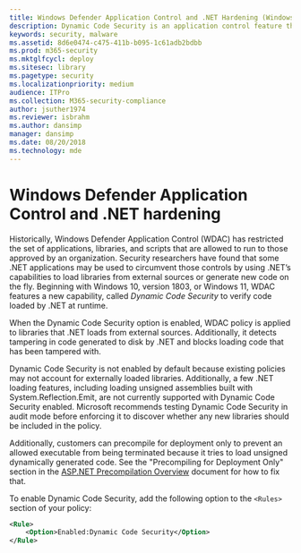 ```yaml
---
title: Windows Defender Application Control and .NET Hardening (Windows)
description: Dynamic Code Security is an application control feature that can verify code loaded by .NET at runtime.
keywords: security, malware
ms.assetid: 8d6e0474-c475-411b-b095-1c61adb2bdbb
ms.prod: m365-security
ms.mktglfcycl: deploy
ms.sitesec: library
ms.pagetype: security
ms.localizationpriority: medium
audience: ITPro
ms.collection: M365-security-compliance
author: jsuther1974
ms.reviewer: isbrahm
ms.author: dansimp
manager: dansimp
ms.date: 08/20/2018
ms.technology: mde
---
```


# Windows Defender Application Control and .NET hardening 

Historically, Windows Defender Application Control (WDAC) has restricted the set of applications, libraries, and scripts that are allowed to run to those approved by an organization. 
Security researchers have found that some .NET applications may be used to circumvent those controls by using .NET’s capabilities to load libraries from external sources or generate new code on the fly.
Beginning with Windows 10, version 1803, or Windows 11, WDAC features a new capability, called *Dynamic Code Security* to verify code loaded by .NET at runtime.

When the Dynamic Code Security option is enabled, WDAC policy is applied to libraries that .NET loads from external sources. 
Additionally, it detects tampering in code generated to disk by .NET and blocks loading code that has been tampered with. 

Dynamic Code Security is not enabled by default because existing policies may not account for externally loaded libraries. 
Additionally, a few .NET loading features, including loading unsigned assemblies built with System.Reflection.Emit, are not currently supported with Dynamic Code Security enabled. 
Microsoft recommends testing Dynamic Code Security in audit mode before enforcing it to discover whether any new libraries should be included in the policy. 

Additionally, customers can precompile for deployment only to prevent an allowed executable from being terminated because it tries to load unsigned dynamically generated code. See the "Precompiling for Deployment Only" section in the [ASP.NET Precompilation Overview](https://docs.microsoft.com/en-us/previous-versions/aspnet/bb398860(v=vs.100)) document for how to fix that.

To enable Dynamic Code Security, add the following option to the `<Rules>` section of your policy: 

```xml
<Rule> 
    <Option>Enabled:Dynamic Code Security</Option> 
</Rule>
```